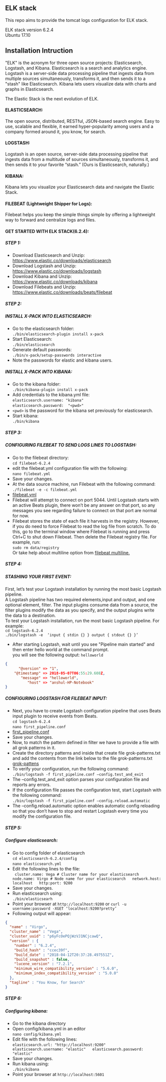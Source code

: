 ## ELK stack ##
This repo aims to provide the tomcat logs configuration for ELK stack.  

ELK stack version 6.2.4  
Ubuntu 17.10  

## Installation Intruction ##  
"ELK" is the acronym for three open source projects: Elasticsearch, Logstash, and Kibana. Elasticsearch is a search and analytics engine. Logstash is a server-side data processing pipeline that ingests data from multiple sources simultaneously, transforms it, and then sends it to a "stash" like Elasticsearch. Kibana lets users visualize data with charts and graphs in Elasticsearch.  

The Elastic Stack is the next evolution of ELK.  

#### ELASTICSEARCH: ####
The open source, distributed, RESTful, JSON-based search engine. Easy to use, scalable and flexible, it earned hyper-popularity among users and a company formed around it, you know, for search.  
#### LOGSTASH: ####  
Logstash is an open source, server-side data processing pipeline that ingests data from a multitude of sources simultaneously, transforms it, and then sends it to your favorite “stash.” (Ours is Elasticsearch, naturally.)  
#### KIBANA: ####
Kibana lets you visualize your Elasticsearch data and navigate the Elastic Stack.  
#### FILEBEAT (Lightweight Shipper for Logs): ####
Filebeat helps you keep the simple things simple by offering a lightweight way to forward and centralize logs and files.  

#### GET STARTED WITH ELK STACK(6.2.4): ####
##### STEP 1: #####
* Download Elasticsearch and Unzip:  
https://www.elastic.co/downloads/elasticsearch  
* Download Logstash and Unzip:  
https://www.elastic.co/downloads/logstash  
* Download Kibana and Unzip:  
https://www.elastic.co/downloads/kibana  
* Download Filebeats and Unzip:  
https://www.elastic.co/downloads/beats/filebeat

##### STEP 2: #####
##### INSTALL X-PACK INTO ELASTICSEARCH:  #####  
* Go to the elasticsearch folder:  
 ``./bin/elasticsearch-plugin install x-pack``  
* Start Elasticsearch:  
``./bin/elasticsearch``  
* Generate default passwords:  
``./bin/x-pack/setup-passwords interactive``  
* Note the passwords for elastic and kibana users.  
##### INSTALL X-PACK INTO KIBANA: #####
* Go to the kibana folder:  
``./bin/kibana-plugin install x-pack``  
* Add credentials to the kibana.yml file:  
``elasticsearch.username: "kibana"``  
``elasticsearch.password:  "<pwd>"``  
* ``<pwd>`` is the password for the kibana set previously for elasticsearch.  
* Start kibana:  
``./bin/kibana``  
##### STEP 3: #####
##### CONFIGURING FILEBEAT TO SEND LOGS LINES TO LOGSTASH:  #####
* Go to the filebeat directory:  
    ``cd filebeat-6.2.4``  
* edit the filebeat.yml configuration file with the following:  
    ``nano filebeat.yml``  
* Save your changes.  
* At the data source machine, run Filebeat with the following command:  
``./filebeat -e -c filebeat.yml ``  
* [filebeat.yml](https://raw.githubusercontent.com/Anshul14Sharma/Tomcat-ELK-stack/master/filebeat.yml)
* Filebeat will attempt to connect on port 5044. Until Logstash starts with an active Beats plugin, there won’t be any answer on that port, so any messages you see regarding failure to connect on that port are normal for now.  
* Filebeat stores the state of each file it harvests in the registry. However, if you do need to force Filebeat to read the log file from   scratch. To do this, go to the terminal window where Filebeat is running and press Ctrl+C to shut down Filebeat. Then delete the Filebeat   registry file. For example, run:  
``sudo rm data/registry``  
Or take help about multiline option from [filebeat multiline.](https://www.elastic.co/guide/en/beats/filebeat/current/multiline-examples.html)  
##### STEP 4: #####
##### STASHING YOUR FIRST EVENT:  #####
First, let’s test your Logstash installation by running the most basic Logstash pipeline.  
A Logstash pipeline has two required elements,input and output, and one optional element, filter. The input plugins consume data from a   source, the filter plugins modify the data as you specify, and the output plugins write the data to a destination.  
To test your Logstash installation, run the most basic Logstash pipeline. For example:  
``cd logstash-6.2.4``  
``./bin/logstash -e  ‘input { stdin {} } output { stdout {} }’``  
* After starting Logstash, wait until you see "Pipeline main started" and then enter hello world at the command prompt.  
you will see the following output:
``helloworld``  
```json
{  
      "@version" => "1",  
    "@timestamp" => 2018-05-07T06:55:29.608Z,  
       "message" => "helloworld",  
          "host" => "anshul-HP-Notebook"   
}  
```  
##### CONFIGURING LOGSTASH FOR FILEBEAT INPUT:  #####
* Next, you have to create Logstash configuration pipeline that uses Beats input plugin to receive events from Beats.  
``cd logstash-6.2.4``  
``nano first_pipeline.conf``  
* [first_pipeline.conf](https://raw.githubusercontent.com/Anshul14Sharma/Tomcat-ELK-stack/master/first-pipeline.conf)  
* Save your changes.  
* Now, to match the pattern defined in filter we have to provide a file with all grok patterns in it.  
* Create the directory patterns and inside that create file grok-patterns.txt and add the contents from the link below to the file grok-patterns.txt  
[grok-pattens](https://raw.githubusercontent.com/Anshul14Sharma/Tomcat-ELK-stack/master/grok-patterns.txt)  
* To verify your configuration, run the following command:  
``./bin/logstash -f first_pipeline.conf –config.test_and_exit``  
* The –config.test_and_exit option parses your configuration file and reports any errors.  
* If the configuration file passes the configuration test, start Logstash with the following command:  
``./bin/logstash -f first_pipeline.conf –config.reload.automatic``  
* The –config.reload.automatic option enables automatic config reloading so that you don’t have to stop and restart Logstash every time you modify the configuration file.  

##### STEP 5: #####  
##### Configure elasticsearch:  #####
* Go to config folder of elasticsearch  
``cd elasticsearch-6.2.4/config``  
``nano elasticsearch.yml``  
* Edit the following lines to the file:  
`` cluster.name: Vega # Cluster name for your elasticsearch  
 node.name: Virgo # Node name for your elasticsearch  
 network.host: localhost  
 http:port: 9200``
* Save your changes.  
* Run elasticsearch using:  
``./bin/elasticsearh``  
* Point your browser at ``http://localhost:9200`` or ``curl -u username:password -XGET ‘localhost:9200?pretty’``  
* Following output will appear:  
```json
{  
  "name" : "Virgo",  
  "cluster_name" : "Vega",  
  "cluster_uuid" : "p6yFcOePQjWzVJ1NCjcawQ",  
  "version" : {  
    "number" : "6.2.4",  
    "build_hash" : "ccec39f",  
    "build_date" : "2018-04-12T20:37:28.497551Z",  
    "build_snapshot" : false,  
    "lucene_version" : "7.2.1",  
    "minimum_wire_compatibility_version" : "5.6.0",  
    "minimum_index_compatibility_version" : "5.0.0"  
  },  
  "tagline" : "You Know, for Search"  
}  
```  
##### STEP 6: #####
##### Configuring kibana:  #####
* Go to the kibana directory  
* Open config/kibana.yml in an editor  
``nano config/kibana.yml``  
* Edit file with the following lines:  
``elasticsearch.url: "http://localhost:9200"  
elasticsearch.username: "elastic"  
elasticsearch.password: "elastic"``  
* Save your changes.  
* Run kibana using:  
``./bin/kibana``  
* Point your browser at ``http://localhost:5601``

